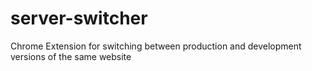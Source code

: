server-switcher
===============

Chrome Extension for switching between production and development versions of the same website